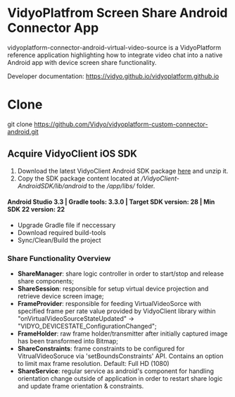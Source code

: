 # VidyoPlatfrom Screen Share Android Connector App
vidyoplatform-connector-android-virtual-video-source is a VidyoPlatform reference application highlighting how to integrate video chat into a native Android app with device screen share functionality.

Developer documentation: https://vidyo.github.io/vidyoplatform.github.io

# Clone
git clone https://github.com/Vidyo/vidyoplatform-custom-connector-android.git

## Acquire VidyoClient iOS SDK
1. Download the latest VidyoClient Android SDK package [here](https://static.vidyo.io/latest/package/VidyoClient-AndroidSDK.zip) and unzip it.
2. Copy the SDK package content located at */VidyoClient-AndroidSDK/lib/android* to the */app/libs/* folder.

#### Android Studio 3.3 | Gradle tools: 3.3.0 | Target SDK version: 28 | Min SDK 22 version: 22

- Upgrade Gradle file if neccessary
- Download required build-tools
- Sync/Clean/Build the project

### Share Functionality Overview
- **ShareManager**: share logic controller in order to start/stop and release share components;
- **ShareSession**: responsible for setup virtual device projection and retrieve device screen image;
- **FrameProvider**: responsible for feeding VirtualVideoSorce with specified frame per rate value provided by VidyoClient library within "onVirtualVideoSourceStateUpdated" -> "VIDYO_DEVICESTATE_ConfigurationChanged";
- **FrameHolder**: raw frame holder/transmitter after initially captured image has been transformed into Bitmap;
- **ShareConstraints**: frame constraints to be configured for VitrualVideoSoruce via 'setBoundsConstraints' API.
Contains an option to limit max frame resolution. Default: Full HD (1080)
- **ShareService**: regular service as android's component for handling orientation change outside of application in order to restart share logic and update frame orientation & constraints.
